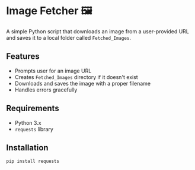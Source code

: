 # Image Fetcher 🖼️

A simple Python script that downloads an image from a user-provided URL and saves it to a local folder called `Fetched_Images`.

## Features
- Prompts user for an image URL
- Creates `Fetched_Images` directory if it doesn't exist
- Downloads and saves the image with a proper filename
- Handles errors gracefully

## Requirements
- Python 3.x
- `requests` library

## Installation
```bash
pip install requests
